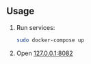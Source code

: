 
## Usage

1. Run services:
    ```bash
    sudo docker-compose up
    ```
1. Open [127.0.0.1:8082](http://127.0.0.1:8082/static/visualiser/index.html)
